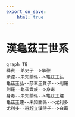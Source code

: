 ```yaml
---
export_on_save:
    html: true
---
```


# 漢龜茲王世系

```mermaid
graph TB
絳賓--弟史子-->承德
承德--未知關係-->龜茲王弘
龜茲王弘--莎車王賢子-->則羅
則羅--龜茲貴族-->身毒
身毒--未知關係-->龜茲王建
龜茲王建--未知關係-->尤利多
尤利多--班超立漢侍子-->白霸
```